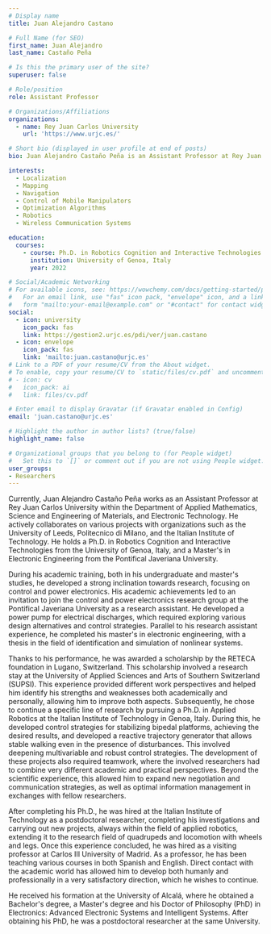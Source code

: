 ```yaml
---
# Display name
title: Juan Alejandro Castano

# Full Name (for SEO)
first_name: Juan Alejandro
last_name: Castaño Peña

# Is this the primary user of the site?
superuser: false

# Role/position
role: Assistant Professor

# Organizations/Affiliations
organizations:
  - name: Rey Juan Carlos University
    url: 'https://www.urjc.es/'

# Short bio (displayed in user profile at end of posts)
bio: Juan Alejandro Castaño Peña is an Assistant Professor at Rey Juan Carlos University, specializing in robotics, control systems, and power electronics. He holds a Ph.D. in Robotics Cognition and Interactive Technologies from the University of Genoa, Italy, and a Master's in Electronic Engineering from the Pontifical Javeriana University. His research focuses on localization, mapping, navigation, and control of mobile manipulators, as well as the application of optimization algorithms in various aspects of mobile robotics. He actively collaborates with international institutions and has extensive experience in both academic and applied research.

interests:
  - Localization
  - Mapping
  - Navigation
  - Control of Mobile Manipulators
  - Optimization Algorithms
  - Robotics
  - Wireless Communication Systems

education:
  courses:
    - course: Ph.D. in Robotics Cognition and Interactive Technologies
      institution: University of Genoa, Italy
      year: 2022

# Social/Academic Networking
# For available icons, see: https://wowchemy.com/docs/getting-started/page-builder/#icons
#   For an email link, use "fas" icon pack, "envelope" icon, and a link in the
#   form "mailto:your-email@example.com" or "#contact" for contact widget.
social:
  - icon: university
    icon_pack: fas
    link: https://gestion2.urjc.es/pdi/ver/juan.castano
  - icon: envelope
    icon_pack: fas
    link: 'mailto:juan.castano@urjc.es'
# Link to a PDF of your resume/CV from the About widget.
# To enable, copy your resume/CV to `static/files/cv.pdf` and uncomment the lines below.
# - icon: cv
#   icon_pack: ai
#   link: files/cv.pdf

# Enter email to display Gravatar (if Gravatar enabled in Config)
email: 'juan.castano@urjc.es'

# Highlight the author in author lists? (true/false)
highlight_name: false

# Organizational groups that you belong to (for People widget)
#   Set this to `[]` or comment out if you are not using People widget.
user_groups:
- Researchers
---
```


Currently, Juan Alejandro Castaño Peña works as an Assistant Professor at Rey Juan Carlos University within the Department of Applied Mathematics, Science and Engineering of Materials, and Electronic Technology. He actively collaborates on various projects with organizations such as the University of Leeds, Politecnico di Milano, and the Italian Institute of Technology. He holds a Ph.D. in Robotics Cognition and Interactive Technologies from the University of Genoa, Italy, and a Master's in Electronic Engineering from the Pontifical Javeriana University.

During his academic training, both in his undergraduate and master's studies, he developed a strong inclination towards research, focusing on control and power electronics. His academic achievements led to an invitation to join the control and power electronics research group at the Pontifical Javeriana University as a research assistant. He developed a power pump for electrical discharges, which required exploring various design alternatives and control strategies. Parallel to his research assistant experience, he completed his master's in electronic engineering, with a thesis in the field of identification and simulation of nonlinear systems.

Thanks to his performance, he was awarded a scholarship by the RETECA foundation in Lugano, Switzerland. This scholarship involved a research stay at the University of Applied Sciences and Arts of Southern Switzerland (SUPSI). This experience provided different work perspectives and helped him identify his strengths and weaknesses both academically and personally, allowing him to improve both aspects. Subsequently, he chose to continue a specific line of research by pursuing a Ph.D. in Applied Robotics at the Italian Institute of Technology in Genoa, Italy. During this, he developed control strategies for stabilizing bipedal platforms, achieving the desired results, and developed a reactive trajectory generator that allows stable walking even in the presence of disturbances. This involved deepening multivariable and robust control strategies. The development of these projects also required teamwork, where the involved researchers had to combine very different academic and practical perspectives. Beyond the scientific experience, this allowed him to expand new negotiation and communication strategies, as well as optimal information management in exchanges with fellow researchers.

After completing his Ph.D., he was hired at the Italian Institute of Technology as a postdoctoral researcher, completing his investigations and carrying out new projects, always within the field of applied robotics, extending it to the research field of quadrupeds and locomotion with wheels and legs. Once this experience concluded, he was hired as a visiting professor at Carlos III University of Madrid. As a professor, he has been teaching various courses in both Spanish and English. Direct contact with the academic world has allowed him to develop both humanly and professionally in a very satisfactory direction, which he wishes to continue.

He received his formation at the University of Alcalá, where he obtained a Bachelor's degree, a Master's degree and his Doctor of Philosophy (PhD) in Electronics: Advanced Electronic Systems and Intelligent Systems. After obtaining his PhD, he was a postdoctoral researcher at the same University. 
